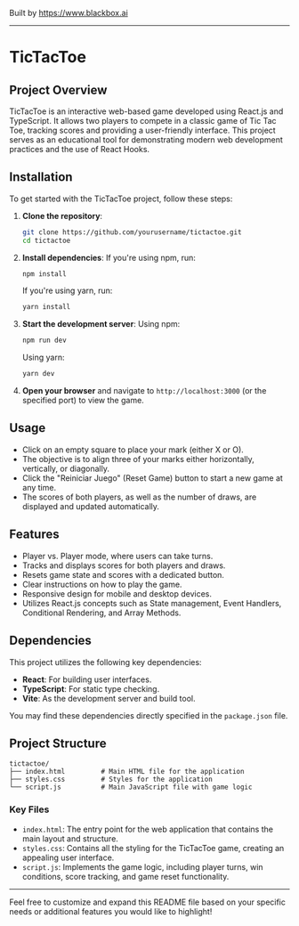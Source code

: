 
Built by https://www.blackbox.ai

---

# TicTacToe

## Project Overview
TicTacToe is an interactive web-based game developed using React.js and TypeScript. It allows two players to compete in a classic game of Tic Tac Toe, tracking scores and providing a user-friendly interface. This project serves as an educational tool for demonstrating modern web development practices and the use of React Hooks.

## Installation
To get started with the TicTacToe project, follow these steps:

1. **Clone the repository**:
   ```bash
   git clone https://github.com/yourusername/tictactoe.git
   cd tictactoe
   ```

2. **Install dependencies**:
   If you're using npm, run:
   ```bash
   npm install
   ```
   If you're using yarn, run:
   ```bash
   yarn install
   ```

3. **Start the development server**:
   Using npm:
   ```bash
   npm run dev
   ```
   Using yarn:
   ```bash
   yarn dev
   ```

4. **Open your browser** and navigate to `http://localhost:3000` (or the specified port) to view the game.

## Usage
- Click on an empty square to place your mark (either X or O).
- The objective is to align three of your marks either horizontally, vertically, or diagonally.
- Click the "Reiniciar Juego" (Reset Game) button to start a new game at any time.
- The scores of both players, as well as the number of draws, are displayed and updated automatically.

## Features
- Player vs. Player mode, where users can take turns.
- Tracks and displays scores for both players and draws.
- Resets game state and scores with a dedicated button.
- Clear instructions on how to play the game.
- Responsive design for mobile and desktop devices.
- Utilizes React.js concepts such as State management, Event Handlers, Conditional Rendering, and Array Methods.

## Dependencies
This project utilizes the following key dependencies:
- **React**: For building user interfaces.
- **TypeScript**: For static type checking.
- **Vite**: As the development server and build tool.

You may find these dependencies directly specified in the `package.json` file.

## Project Structure
```
tictactoe/
├── index.html         # Main HTML file for the application
├── styles.css         # Styles for the application
└── script.js          # Main JavaScript file with game logic
```

### Key Files
- `index.html`: The entry point for the web application that contains the main layout and structure.
- `styles.css`: Contains all the styling for the TicTacToe game, creating an appealing user interface.
- `script.js`: Implements the game logic, including player turns, win conditions, score tracking, and game reset functionality.

---

Feel free to customize and expand this README file based on your specific needs or additional features you would like to highlight!